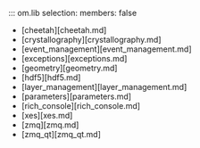 ::: om.lib
    selection:
      members: false

  * [cheetah][cheetah.md]
  * [crystallography][crystallography.md]
  * [event_management][event_management.md]
  * [exceptions][exceptions.md]
  * [geometry][geometry.md]
  * [hdf5][hdf5.md]
  * [layer_management][layer_management.md]
  * [parameters][parameters.md]
  * [rich_console][rich_console.md]
  * [xes][xes.md]
  * [zmq][zmq.md]
  * [zmq_qt][zmq_qt.md]
